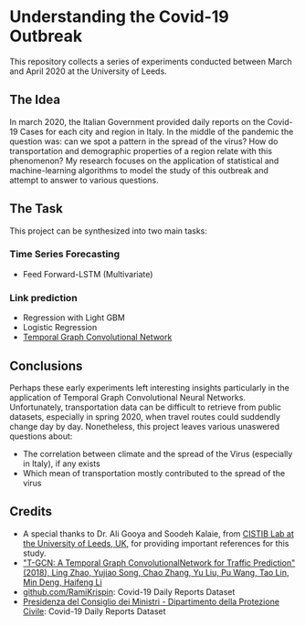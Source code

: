 # Understanding the Covid-19 Outbreak   
This repository collects a series of experiments conducted between March and April 2020 at the University of Leeds. 

## The Idea
In march 2020, the Italian Government provided daily reports on the Covid-19 Cases for each city and region in Italy. In the middle of the pandemic the question was: can we spot a pattern in the spread of the virus? How do transportation and demographic properties of a region relate with this phenomenon? 
My research focuses on the application of statistical and machine-learning algorithms to model the study of this outbreak and attempt to answer to various questions.

## The Task
This project can be synthesized into two main tasks:

### Time Series Forecasting
- Feed Forward-LSTM (Multivariate)

### Link prediction
- Regression with Light GBM
- Logistic Regression 
- [Temporal Graph Convolutional Network](https://github.com/lehaifeng/T-GCN)

## Conclusions
Perhaps these early experiments left interesting insights particularly in the application of Temporal Graph Convolutional Neural Networks. Unfortunately, transportation data can be difficult to retrieve from public datasets, especially in spring 2020, when travel routes could suddendly change day by day. Nonetheless, this project leaves various unaswered questions about:

- The correlation between climate and the spread of the Virus (especially in Italy), if any exists
- Which mean of transportation mostly contributed to the spread of the virus

## Credits
- A special thanks to Dr. Ali Gooya and Soodeh Kalaie, from [CISTIB Lab at the University of Leeds, UK](http://www.cistib.org/), for providing important references for this study.
- ["T-GCN: A Temporal Graph ConvolutionalNetwork for Traffic Prediction" (2018),
Ling Zhao, Yujiao Song, Chao Zhang, Yu Liu, Pu Wang, Tao Lin, Min Deng, Haifeng Li](https://arxiv.org/abs/1811.05320)
- [github.com/RamiKrispin](https://github.com/RamiKrispin): Covid-19 Daily Reports Dataset
- [Presidenza del Consiglio dei Ministri - Dipartimento della Protezione Civile](https://github.com/pcm-dpc): Covid-19 Daily Reports Dataset


